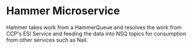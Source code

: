 # Hammer Microservice

Hammer takes work from a HammerQueue and resolves the work from CCP's ESI Service and
feeding the data into NSQ topics for consumption from other services such as Nail.